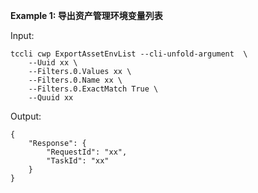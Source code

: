 **Example 1: 导出资产管理环境变量列表**



Input: 

```
tccli cwp ExportAssetEnvList --cli-unfold-argument  \
    --Uuid xx \
    --Filters.0.Values xx \
    --Filters.0.Name xx \
    --Filters.0.ExactMatch True \
    --Quuid xx
```

Output: 
```
{
    "Response": {
        "RequestId": "xx",
        "TaskId": "xx"
    }
}
```

